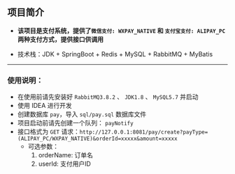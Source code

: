 ## 项目简介

- **该项目是支付系统，提供了`微信支付: WXPAY_NATIVE` 和 `支付宝支付: ALIPAY_PC` 两种支付方式，提供接口供调用**

- 技术栈：JDK + SpringBoot + Redis + MySQL + RabbitMQ + MyBatis

<hr/>

### 使用说明：

- 在使用前请先安装好 `RabbitMQ3.8.2` 、 `JDK1.8` 、 `MySQL5.7` 并启动
- 使用 IDEA 进行开发
- 创建数据库 `pay`，导入 `sql/pay.sql` 数据库文件
- 项目启动前请先创建一个队列： `payNotify`
- 接口格式为 `GET` 请求：`http://127.0.0.1:8081/pay/create?payType=(ALIPAY_PC/WXPAY_NATIVE)&orderId=xxxxx&amount=xxxxx`
    - 可选参数：
        1. orderName: 订单名
        2. userId: 支付用户ID